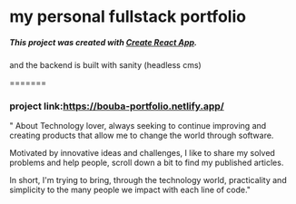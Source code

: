 # my personal fullstack portfolio 

##### This project was created with [Create React App](https://github.com/facebook/create-react-app).
and the backend is built with sanity (headless cms)

=======
### project link:https://bouba-portfolio.netlify.app/



" About
Technology lover, always seeking to continue improving and creating products that allow me to change the world through software.


Motivated by innovative ideas and challenges, I like to share my solved problems and help people, scroll down a bit to find my published articles.


In short, I'm trying to bring, through the technology world, practicality and simplicity to the many people we impact with each line of code."




